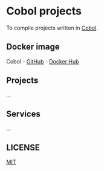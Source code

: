 # Cobol projects

To compile projects written in [Cobol]().

## Docker image

Cobol - [GitHub](https://github.com/brtmvdl/docker-cobol) - [Docker Hub](https://hub.docker.com/r/tmvdl/cobol)

## Projects

...

## Services

...

## LICENSE

[MIT](./LICENSE)
